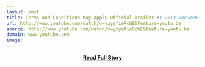 ```yaml
---
layout: post
title: Terms and Conditions May Apply Official Trailer #1 2013 Documentary Movie HD YouTube
url: http://www.youtube.com/watch/v=yzyafieRcWE&feature=youtu.be
source: http://www.youtube.com/watch/v=yzyafieRcWE&feature=youtu.be
domain: www.youtube.com
image: 
---
```


<p></p>
<center><p><a href="http://www.youtube.com/watch/v=yzyafieRcWE&feature=youtu.be" style='padding:25px; font-sze:18px; font-weight: bold;'>Read Full Story</a></p></center>
